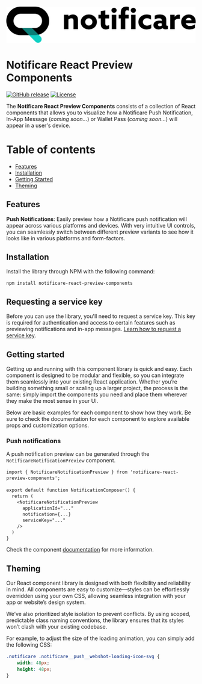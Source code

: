 [<img src="https://raw.githubusercontent.com/notificare/notificare-react-preview-components/main/.assets/logo.png"/>](https://notificare.com)

# Notificare React Preview Components

[![GitHub release](https://img.shields.io/github/v/release/notificare/notificare-react-preview-components)](https://github.com/notificare/notificare-react-preview-components/releases)
[![License](https://img.shields.io/github/license/notificare/notificare-react-preview-components)](https://github.com/notificare/notificare-react-preview-components/blob/main/LICENSE)

The **Notificare React Preview Components** consists of a collection of React components that allows you to visualize how a Notificare Push Notification, In-App Message (*coming soon...*) or Wallet Pass (*coming soon...*) will appear in a user's device.

# Table of contents

- [Features](#features)
- [Installation](#installation)
- [Getting Started](#getting-started)
- [Theming](#theming)

## Features

**Push Notifications**: Easily preview how a Notificare push notification will appear across various platforms and devices. With very intuitive UI controls, you can seamlessly switch between different preview variants to see how it looks like in various platforms and form-factors.

## Installation

Install the library through NPM with the following command:

```shell
npm install notificare-react-preview-components
```

## Requesting a service key

Before you can use the library, you'll need to request a service key. This key is required for authentication and access to certain features such as previewing notifications and in-app messages. [Learn how to request a service key](./docs/requesting-a-service-key.md).

## Getting started

Getting up and running with this component library is quick and easy. Each component is designed to be modular and flexible, so you can integrate them seamlessly into your existing React application. Whether you’re building something small or scaling up a larger project, the process is the same: simply import the components you need and place them wherever they make the most sense in your UI.

Below are basic examples for each component to show how they work. Be sure to check the documentation for each component to explore available props and customization options.

### Push notifications

A push notification preview can be generated through the `NotificareNotificationPreview` component.

```tsx
import { NotificareNotificationPreview } from 'notificare-react-preview-components';

export default function NotificationComposer() {
  return (
    <NotificareNotificationPreview
      applicationId="..."
      notification={...}
      serviceKey="..."
    />
  )
}
```

Check the component [documentation](https://github.com/notificare/notificare-react-preview-components/blob/main/docs/push.md) for more information.

## Theming

Our React component library is designed with both flexibility and reliability in mind. All components are easy to customize—styles can be effortlessly overridden using your own CSS, allowing seamless integration with your app or website’s design system.

We’ve also prioritized style isolation to prevent conflicts. By using scoped, predictable class naming conventions, the library ensures that its styles won’t clash with your existing codebase.

For example, to adjust the size of the loading animation, you can simply add the following CSS:

```css
.notificare .notificare__push__webshot-loading-icon-svg {
    width: 48px;
    height: 48px;
}
```
